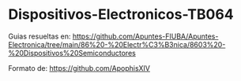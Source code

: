 # Dispositivos-Electronicos-TB064

Guias resueltas en: https://github.com/Apuntes-FIUBA/Apuntes-Electronica/tree/main/86%20-%20Electr%C3%B3nica/8603%20-%20Dispositivos%20Semiconductores

Formato de: https://github.com/ApophisXIV
